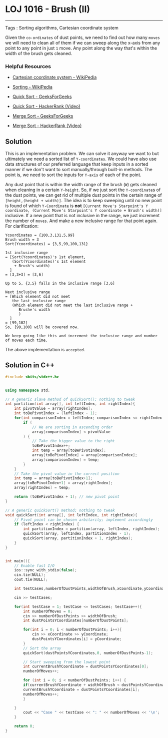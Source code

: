 # LOJ 1016 - Brush (II)
---
Tags : Sorting algorithms, Cartesian coordinate system

Given the `co-ordinates` of dust points, we need to find out how many `moves` we will need to clean all of them if we can sweep along the x-axis from any point to any point in just `1` move. Any point along the way that's within the width of the brush gets cleaned.

### Helpful Resources
* [Cartesian coordinate system - WikiPedia](https://en.wikipedia.org/wiki/Cartesian_coordinate_system "WikiPedia")

* [Sorting - WikiPedia](https://en.wikipedia.org/wiki/Sorting "WikiPedia")

* [Quick Sort - GeeksForGeeks](https://www.geeksforgeeks.org/quick-sort/ "GeeksForGeeks")

* [Quick Sort - HackerRank (Video)](https://www.youtube.com/watch?v=SLauY6PpjW4 "HackerRank")

* [Merge Sort - GeeksForGeeks](https://www.geeksforgeeks.org/merge-sort/ "GeeksForGeeks")

* [Merge Sort - HackerRank (Video)](https://www.youtube.com/watch?v=JSceec-wEyw "HackerRank")


## Solution
This is an implementation problem. We can solve it anyway we want to but ultimately we need a sorted list of `Y-coordinates`. We could have also use data structures of our preferred language that keep inputs in a sorted manner if we don't want to sort manually/through built-in methods. The point is, we need to sort the inputs for `Y-axis` of each of the point.

Any dust point that is within the width range of the brush (`W`) gets cleaned when cleaning in a certain `Y-height`. So, if we just sort the `Y-coordinate`s of the dust points, we can get rid of multiple dust points in the certain range of `[height,(height + width)]`. The idea is to keep sweeping until no new point is found of which `Y-Coordinate` is __not__ `[Current Move's Starpoint's Y coordinate, (Current Move's Starpoint's Y coordinate + Brush's width)]` inclusive. If a new point that is not inclusive in the range, we just increment the number of `moves`. And make a new inclusive range for that point again. For clarification:
```
Ycoordinates = {100,3,131,5,99}
Brush width = 3
Sort(Ycoordinates) = {3,5,99,100,131}

1st inclusive range
= [Sort(Ycoordinates)'s 1st element,
   (Sort(Ycoordinates)'s 1st element
    + Brush's width)
  ]
= [3,3+3] = [3,6]

Up to 5, {3,5} falls in the inclusive range [3,6]

Next inclusive range
= [Which element did not meet
   the last inclusive range
   (Which element did not meet the last inclusive range +
      Brushe's width
      )
  ]
= [99,102]
So, {99,100} will be covered now.

We keep going like this and increment the inclusive range and number of moves each time.

```
The above implementation is `accepted`.



## Solution in C++


```cpp
#include <bits/stdc++.h>


using namespace std;

// A generic slave method of quickSort(); nothing to tweak
int partition(int array[], int leftIndex, int rightIndex){
    int pivotValue = array[rightIndex];
    int toBePivotIndex = (leftIndex - 1);
    for(int comparisonIndex = leftIndex; comparisonIndex <= rightIndex - 1; comparisonIndex++){
        if (
            // We are sorting in ascending order
            array[comparisonIndex] < pivotValue
        ) {
            // Take the bigger value to the right
            toBePivotIndex++;
            int temp = array[toBePivotIndex];
            array[toBePivotIndex] = array[comparisonIndex];
            array[comparisonIndex] = temp;
        }
    }
    // Take the pivot value in the correct position
    int temp = array[toBePivotIndex+1];
    array[toBePivotIndex+1] = array[rightIndex];
    array[rightIndex] = temp;

    return (toBePivotIndex + 1); // new pivot point
}

// A generic quickSort() method; nothing to tweak
void quickSort(int array[], int leftIndex, int rightIndex){
    // Pivot point can be chosen arbitarily; implement accordingly
    if (leftIndex < rightIndex) {
        int partitionIndex = partition(array, leftIndex, rightIndex);
        quickSort(array, leftIndex, partitionIndex - 1);
        quickSort(array, partitionIndex + 1, rightIndex);
    }
}


int main(){
    // Enable fast I/O
    ios::sync_with_stdio(false);
    cin.tie(NULL);
    cout.tie(NULL);

    int testCases,numberOfDustPoints,widthOfBrush,xCoordinate,yCoordinate;

    cin >> testCases;

    for(int testCase = 1; testCase <= testCases; testCase++){
        int numberOfMoves = 0;
        cin >> numberOfDustPoints >> widthOfBrush;
        int dustPointsYCoordinates[numberOfDustPoints];

        for(int i = 0; i < numberOfDustPoints; i++){
            cin >> xCoordinate >> yCoordinate;
            dustPointsYCoordinates[i] = yCoordinate;
        }
        // Sort the array
        quickSort(dustPointsYCoordinates,0, numberOfDustPoints-1);

        // Start sweeping from the lowest point
        int currentBrushYCoordinate = dustPointsYCoordinates[0];
        numberOfMoves++;

        for (int i = 0; i < numberOfDustPoints; i++) {
	    if(currentBrushYCoordinate + widthOfBrush < dustPointsYCoordinates[i]) {
		currentBrushYCoordinate = dustPointsYCoordinates[i];
		numberOfMoves++;
	    }

	}
        cout << "Case " << testCase << ": " << numberOfMoves << '\n';
    }

    return 0;
}
```
